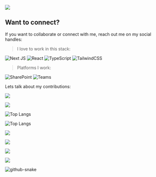 ![](https://komarev.com/ghpvc/?username=Sandeep-FED&abbreviated=true&label=PROFILE+VIEWS&style=flat-square&color=red)

## Want to connect?
If you want to collaborate or connect with me, reach out me on my social handles:


> I love to work in this stack:

![Next JS](https://img.shields.io/badge/Next-black?style=for-the-badge&logo=next.js&logoColor=white)
![React](https://img.shields.io/badge/react-%2320232a.svg?style=for-the-badge&logo=react&logoColor=%2361DAFB)
![TypeScript](https://img.shields.io/badge/typescript-%23007ACC.svg?style=for-the-badge&logo=typescript&logoColor=white)
![TailwindCSS](https://img.shields.io/badge/tailwindcss-%2338B2AC.svg?style=for-the-badge&logo=tailwind-css&logoColor=white)

> Platforms I work:

![SharePoint](https://img.shields.io/badge/Microsoft_SharePoint-0078D4?style=for-the-badge&logo=microsoft-sharepoint&logoColor=white) ![Teams](https://img.shields.io/badge/Microsoft_Teams-6264A7?style=for-the-badge&logo=microsoft-teams&logoColor=white)

Lets talk about my contributions:

![](https://github-readme-stats.vercel.app/api?username=Sandeep-FED&show_icons=true&theme=github_dark_dimmed#gh-dark-mode-only)

![](https://github-readme-stats.vercel.app/api?username=Sandeep-FED&show_icons=true&theme=default_repocard#gh-light-mode-only)

![Top Langs](https://github-readme-stats.vercel.app/api/top-langs/?username=Sandeep-FED&layout=compact&theme=github_dark_dimmed&hide=Assembly,Makefile,Perl,Shell#gh-dark-mode-only)

![Top Langs](https://github-readme-stats.vercel.app/api/top-langs/?username=Sandeep-FED&layout=compact&theme=codeSTACKr&hide=Assembly,Makefile,Perl,Shell#gh-light-mode-only)

![](https://github-contributor-stats.vercel.app/api?username=Sandeep-FED&limit=4&order_by=contributions&theme=github_dark_dimmed&combine_all_yearly_contributions=true#gh-dark-mode-only)

![](https://github-contributor-stats.vercel.app/api?username=Sandeep-FED&limit=5&theme=default_repocard&combine_all_yearly_contributions=true#gh-light-mode-only)

![](https://github-readme-stats.vercel.app/api/wakatime?username=snippetguy&theme=github_dark_dimmed#gh-dark-mode-only)

![](https://github-readme-stats.vercel.app/api/wakatime?username=snippetguy&theme=default_repocard#gh-light-mode-only)

<picture>
  <source media="(prefers-color-scheme: dark)" srcset="github-snake-dark.svg" />
  <source media="(prefers-color-scheme: light)" srcset="github-snake.svg" />
  <img alt="github-snake" src="github-snake.svg" />
</picture>